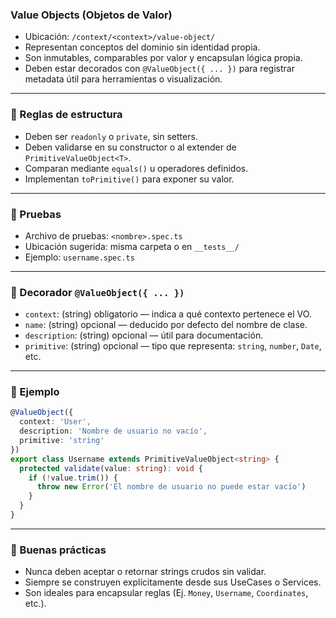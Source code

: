 ### Value Objects (Objetos de Valor)

- Ubicación: `/context/<context>/value-object/`
- Representan conceptos del dominio sin identidad propia.
- Son inmutables, comparables por valor y encapsulan lógica propia.
- Deben estar decorados con `@ValueObject({ ... })` para registrar metadata útil para herramientas o visualización.

---

### 🧱 Reglas de estructura

- Deben ser `readonly` o `private`, sin setters.
- Deben validarse en su constructor o al extender de `PrimitiveValueObject<T>`.
- Comparan mediante `equals()` u operadores definidos.
- Implementan `toPrimitive()` para exponer su valor.

---

### 🧪 Pruebas

- Archivo de pruebas: `<nombre>.spec.ts`
- Ubicación sugerida: misma carpeta o en `__tests__/`
- Ejemplo: `username.spec.ts`

---

### 🧩 Decorador `@ValueObject({ ... })`

- `context`: (string) obligatorio — indica a qué contexto pertenece el VO.
- `name`: (string) opcional — deducido por defecto del nombre de clase.
- `description`: (string) opcional — útil para documentación.
- `primitive`: (string) opcional — tipo que representa: `string`, `number`, `Date`, etc.

---

### 🧩 Ejemplo
```ts
@ValueObject({
  context: 'User',
  description: 'Nombre de usuario no vacío',
  primitive: 'string'
})
export class Username extends PrimitiveValueObject<string> {
  protected validate(value: string): void {
    if (!value.trim()) {
      throw new Error('El nombre de usuario no puede estar vacío')
    }
  }
}
```

---

### 🧠 Buenas prácticas

- Nunca deben aceptar o retornar strings crudos sin validar.
- Siempre se construyen explícitamente desde sus UseCases o Services.
- Son ideales para encapsular reglas (Ej. `Money`, `Username`, `Coordinates`, etc.).
